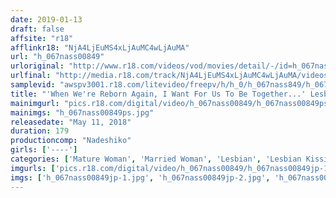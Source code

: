 ```yaml
---
date: 2019-01-13
draft: false
affsite: "r18"
afflinkr18: "NjA4LjEuMS4xLjAuMC4wLjAuMA"
url: "h_067nass00849"
urloriginal: "http://www.r18.com/videos/vod/movies/detail/-/id=h_067nass00849"
urlfinal: "http://media.r18.com/track/NjA4LjEuMS4xLjAuMC4wLjAuMA/videos/vod/movies/detail/-/id=h_067nass00849"
samplevid: "awspv3001.r18.com/litevideo/freepv/h/h_0/h_067nass849/h_067nass849_dmb_w.mp4"
title: "'When We're Reborn Again, I Want For Us To Be Together...' Lesbian Series Sex So Good, Their Bodies Fit So Well Together, That They Will Never Stop Fucking"
mainimgurl: "pics.r18.com/digital/video/h_067nass00849/h_067nass00849ps.jpg"
mainimgs: "h_067nass00849ps.jpg"
releasedate: "May 11, 2018"
duration: 179
productioncomp: "Nadeshiko"
girls: ['----']
categories: ['Mature Woman', 'Married Woman', 'Lesbian', 'Lesbian Kissing', 'Compilation']
imgurls: ['pics.r18.com/digital/video/h_067nass00849/h_067nass00849jp-1.jpg', 'pics.r18.com/digital/video/h_067nass00849/h_067nass00849jp-2.jpg', 'pics.r18.com/digital/video/h_067nass00849/h_067nass00849jp-3.jpg', 'pics.r18.com/digital/video/h_067nass00849/h_067nass00849jp-4.jpg', 'pics.r18.com/digital/video/h_067nass00849/h_067nass00849jp-5.jpg', 'pics.r18.com/digital/video/h_067nass00849/h_067nass00849jp-6.jpg', 'pics.r18.com/digital/video/h_067nass00849/h_067nass00849jp-7.jpg', 'pics.r18.com/digital/video/h_067nass00849/h_067nass00849jp-8.jpg', 'pics.r18.com/digital/video/h_067nass00849/h_067nass00849jp-9.jpg', 'pics.r18.com/digital/video/h_067nass00849/h_067nass00849jp-10.jpg', 'pics.r18.com/digital/video/h_067nass00849/h_067nass00849jp-11.jpg', 'pics.r18.com/digital/video/h_067nass00849/h_067nass00849jp-12.jpg', 'pics.r18.com/digital/video/h_067nass00849/h_067nass00849jp-13.jpg', 'pics.r18.com/digital/video/h_067nass00849/h_067nass00849jp-14.jpg', 'pics.r18.com/digital/video/h_067nass00849/h_067nass00849jp-15.jpg', 'pics.r18.com/digital/video/h_067nass00849/h_067nass00849jp-16.jpg', 'pics.r18.com/digital/video/h_067nass00849/h_067nass00849jp-17.jpg', 'pics.r18.com/digital/video/h_067nass00849/h_067nass00849jp-18.jpg', 'pics.r18.com/digital/video/h_067nass00849/h_067nass00849jp-19.jpg', 'pics.r18.com/digital/video/h_067nass00849/h_067nass00849jp-20.jpg']
imgs: ['h_067nass00849jp-1.jpg', 'h_067nass00849jp-2.jpg', 'h_067nass00849jp-3.jpg', 'h_067nass00849jp-4.jpg', 'h_067nass00849jp-5.jpg', 'h_067nass00849jp-6.jpg', 'h_067nass00849jp-7.jpg', 'h_067nass00849jp-8.jpg', 'h_067nass00849jp-9.jpg', 'h_067nass00849jp-10.jpg', 'h_067nass00849jp-11.jpg', 'h_067nass00849jp-12.jpg', 'h_067nass00849jp-13.jpg', 'h_067nass00849jp-14.jpg', 'h_067nass00849jp-15.jpg', 'h_067nass00849jp-16.jpg', 'h_067nass00849jp-17.jpg', 'h_067nass00849jp-18.jpg', 'h_067nass00849jp-19.jpg', 'h_067nass00849jp-20.jpg']
---
```

